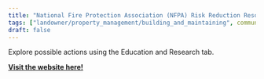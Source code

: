 ```yaml
---
title: "National Fire Protection Association (NFPA) Risk Reduction Resources"
tags: ["landowner/property_management/building_and_maintaining", community resilience]
draft: false
---
```


Explore possible actions using the Education and Research tab. 

[**Visit the website here!**](https://www.nfpa.org/)

